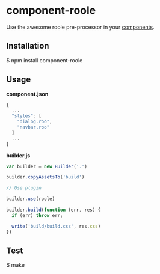 # component-roole

Use the awesome roole pre-processor in your [components](http://www.component.io).

## Installation

  $ npm install component-roole

## Usage

**component.json**
```javascript
{
  ...
  "styles": [
    "dialog.roo",
    "navbar.roo"
  ]
  ...
}
```

**builder.js**
```javascript
var builder = new Builder('.')

builder.copyAssetsTo('build')

// Use plugin

builder.use(roole)

builder.build(function (err, res) {
  if (err) throw err;

  write('build/build.css', res.css)
})
```

## Test

  $ make